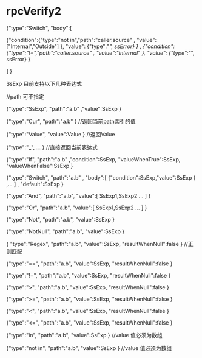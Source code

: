 ﻿# rpcVerify2
 
{"type":"Switch", "body":[  

{"condition":{"type":"not in","path":"caller.source"  ,  "value":["Internal","Outside"]  },    "value": {"type":"_", ssError}  } ,
{"condition":{"type":"!=","path":"caller.source"  ,  "value":"Internal"  },    "value": {"type":"_", ssError}  } 

]   }   


SsExp 目前支持以下几种表达式

//path 可不指定

{"type":"SsExp",  "path":"a.b"  ,"value":SsExp  }

{"type":"Cur",  "path":"a.b"  }  //返回当前path索引的值

{"type":"Value", "value":Value  } //返回Value

{"type":"_", ...  }  //直接返回当前表达式 

{"type":"If", "path":"a.b"  ,"condition":SsExp,  "valueWhenTrue":SsExp,  "valueWhenFalse":SsExp }

{"type":"Switch", "path":"a.b"  ,   "body":[  {"condition":SsExp,"value":SsExp } ,...   ] , "default":SsExp   }

{"type":"And",    "path":"a.b",    "value":[  SsExp1,SsExp2 ...        ]   }

{"type":"Or",    "path":"a.b",    "value":[  SsExp1,SsExp2 ...        ]   }

{"type":"Not",    "path":"a.b",    "value":SsExp    }

{"type":"NotNull",    "path":"a.b",    "value":SsExp    }

{ "type":"Regex",    "path":"a.b",    "value":SsExp,  "resultWhenNull":false    }  //正则匹配

{"type":"==",    "path":"a.b",    "value":SsExp,  "resultWhenNull":false    }

{"type":"!=",    "path":"a.b",    "value":SsExp,  "resultWhenNull":false    }

{"type":">",    "path":"a.b",   "value":SsExp,  "resultWhenNull":false    }

{"type":">=",    "path":"a.b",    "value":SsExp,  "resultWhenNull":false    }

{"type":"<",    "path":"a.b",    "value":SsExp,  "resultWhenNull":false   }

{"type":"<=",    "path":"a.b",    "value":SsExp,  "resultWhenNull":false    }

{"type":"in",    "path":"a.b",    "value":SsExp  }   //value 值必须为数组

{"type":"not in",    "path":"a.b",    "value":SsExp }   //value 值必须为数组